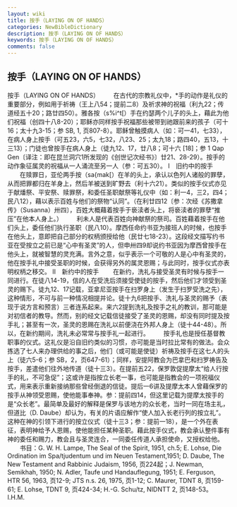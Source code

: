 ```yaml
---
layout: wiki
title: 按手（LAYING ON OF HANDS）
categories: NewBibleDictionary
description: 按手（LAYING ON OF HANDS）
keywords: 按手（LAYING ON OF HANDS）
comments: false
---
```


## 按手（LAYING ON OF HANDS）



按手（LAYING ON OF HANDS）
　　在古代的宗教礼仪中，*手的动作是礼仪的重要部分，例如用于祈祷（王上八54；提前二8）及祈求神的祝福（利九22；传道经五十20；路廿四50）。雅各按（s%i^t[）手在约瑟两个儿子的头上，藉此为他们祝福（创四十八8-20）；耶稣亦同样按手祝福那些被带到祂跟前来的孩子（可十16；太十九3-15；参 SB,
1, 页807-8）。耶稣曾触摸病人（如：可一41，七33），在病人身上按手（可五23，六5，七32，八23、25；太九18；路四40，五13，十三13）；门徒也曾按手在病人身上（徒九12、17，廿八8；可十六 [18]；参 1 Qap Gen〔译注：即在昆兰洞穴1所发现的《创世记次经书》〕廿21、28-29）。按手的动作象征属灵的祝福从一人涌流至另一人（参：可五30）。
Ⅰ　旧约中的按手
　　在赎罪日，亚伦两手按（sa{mak[）在羊的头上，承认以色列人诸般的罪孽，从而把罪都归在羊身上，然后羊被送到旷野去（利十六21）。类似的按手仪式亦见于献燔祭、平安祭、赎罪祭，和委任圣职献祭等礼仪中（如：利一4，三2，四4；民八12），藉以表示百姓与他们的祭物“认同”。（在利廿四12〔参：次经《苏撒拿传》（Susanna）卅四〕，百姓大概藉着按手于亵渎者头上，将亵渎者的罪孽“推压”在他本人身上。）
　　利未人是代表百姓向神献祭的祭司。百姓藉着按手在他们头上，委任他们执行圣职（民八10）。摩西任命约书亚为接班人的时候，也按手在他头上，意即把自己部分的权柄颁授给他（民廿七18-23）。这段经文描写约书亚在受按立之前已是“心中有圣灵”的人，但申卅四9却说约书亚因为摩西曾按手在他头上，就被智慧的灵充满。言外之意，似乎表示一个可敬的人是心中有圣灵的，他在按手礼中接受圣职的时候，会获得另外的属灵恩赐；与此同时，按手仪式亦表明权柄之移交。
Ⅱ　新约中的按手
　　在新约，洗礼与接受圣灵有时候与按手一同进行。在徒八14-19，信的人在受洗后须接受使徒的按手，然后他们才领受到圣灵的赐下。徒九12、17记载，亚拿尼亚按手在扫罗身上（发生于扫罗受洗之先），这种情形，不可与前一种情况相提并论。徒十九6把按手、洗礼与圣灵的赐予（表现于说方言和预言）三者连系起来。来六2提到洗礼及按手之礼的教训，那可能是对初信者的教导。然而，别的经文记载信徒接受了圣灵的恩赐，却没有同时提及按手礼；甚至有一次，圣灵的恩赐在洗礼以前便浇在外邦人身上（徒十44-48）。所以，在新约期间，洗礼未必常常与按手礼一起进行。
　　按手礼也是授任基督教职事的仪式。这礼仪是沿自旧约类似的习惯，亦可能是当时拉比常有的做法。会众拣选了七人来办理供给的事之后，他们（或可能是使徒）祈祷及按手在这七人的头上（徒六5-6；参 SB，2，页647-61）；同样，安提阿教会为巴拿巴和扫罗祷告及按手，差遣他们往外地传道（徒十三3）。在提前五22，保罗敦促提摩太“给人行按手的礼，不可急促”；这或许是指按立长老一事，也可能是指教会的一项祝福仪式，用来表示重新接纳那些曾经倒退的信徒。提后一6讲及提摩太本人曾藉保罗的按手从神领受恩赐，使他能事奉神。参：提前四14，但这里记载为提摩太按手的是“众长老”。最简单及最好的解释是保罗与该地方的众长老，当时一同在场主礼，但道比（D. Daube）却认为，有关的片语应解作“使人加入长老行列的按立礼”。这种在神的引领下进行的按立仪式（徒十三3；参：提前一18），是一个外在表征，表明神给予人恩赐，使他能担任某种圣职。藉此按手仪式，教会承认整件事有神的委任和赐力，教会且与圣灵连合，一同委任传道人承担使命，又授权给他。
　　书目：G. W. H. Lampe, The Seal of the Spirit, 1951, ch.5; E.
Lohse, Die Ordination im Spa/tjudentum und im Neuen
Testament,1951;
D. Daube, The New Testament and Rabbinic
Judaism, 1956, 页224起；J. Newman, Semikhah, 1950; N. Adler, Taufe und Handauflegung, 1951; E.
Ferguson, HTR 56, 1963, 页12-9; JTS n.s. 26, 1975, 页1-12; C. Maurer, TDNT 8, 页159-61; E. Lohse, TDNT 9, 页424-34; H.-G. Schu/tz, NIDNTT 2, 页148-53。
I.H.M.




